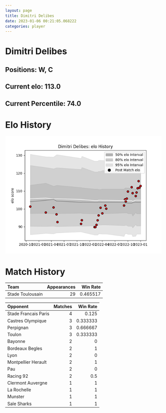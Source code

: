 ```yaml
---  
layout: page  
title: Dimitri Delibes  
date: 2023-01-06 00:21:05.068222  
categories: player  
---
```

# Dimitri Delibes

## Positions: W, C

## Current elo: 113.0

## Current Percentile: 74.0

# Elo History


![elo history](history_DimitriDelibes.png)
# Match History


| Team             |   Appearances |   Win Rate |
|:-----------------|--------------:|-----------:|
| Stade Toulousain |            29 |   0.465517 |

| Opponent             |   Matches |   Win Rate |
|:---------------------|----------:|-----------:|
| Stade Francais Paris |         4 |   0.125    |
| Castres Olympique    |         3 |   0.333333 |
| Perpignan            |         3 |   0.666667 |
| Toulon               |         3 |   0.333333 |
| Bayonne              |         2 |   0        |
| Bordeaux Begles      |         2 |   1        |
| Lyon                 |         2 |   0        |
| Montpellier Herault  |         2 |   1        |
| Pau                  |         2 |   0        |
| Racing 92            |         2 |   0.5      |
| Clermont Auvergne    |         1 |   1        |
| La Rochelle          |         1 |   1        |
| Munster              |         1 |   1        |
| Sale Sharks          |         1 |   1        |